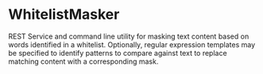 # WhitelistMasker
REST Service and command line utility for masking text content based on words identified in a whitelist.  Optionally, regular expression templates may be specified to identify patterns to compare against text to replace matching content with a corresponding mask.

